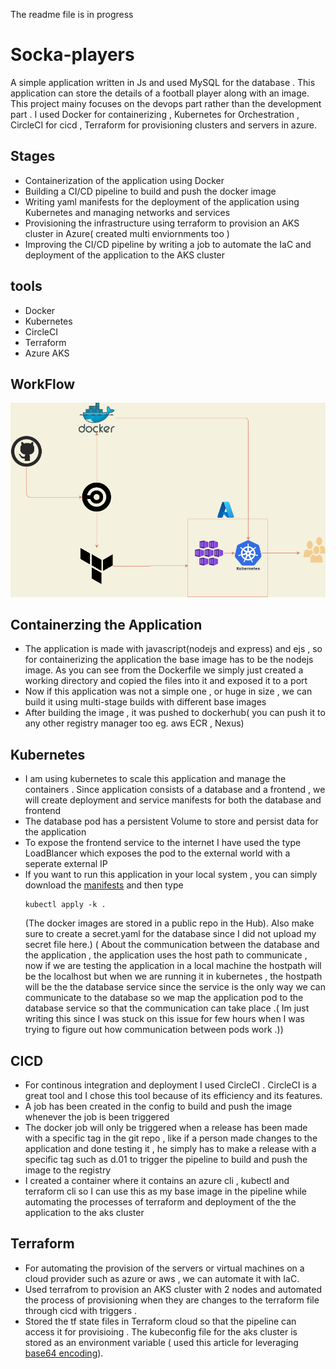 
<p>The readme file is in progress</p>
<h1> Socka-players </h1>
<p> A simple application written in Js and used MySQL for the database . This application can store the details of a football player along with an image. This project mainy focuses on the devops part rather than the development part . I used Docker for containerizing , Kubernetes for Orchestration , CircleCI for cicd , Terraform for provisioning clusters and servers in azure.</p>

<h2> Stages</h2>
<ul>
  <li>Containerization of the application using Docker</li>
  <li> Building a CI/CD pipeline to build and push the docker image </li>
  <li> Writing yaml manifests for the deployment of the application using Kubernetes and managing networks and services </li>
  <li> Provisioning the infrastructure using terraform to provision an AKS cluster in Azure( created multi enviornments too )</li>
  <li> Improving the CI/CD pipeline by writing a job to automate the IaC and deployment of the application to the AKS cluster </li>
  </ul>
<h2> tools</h2>
<ul>
  <li>Docker</li>
  <li>Kubernetes</li>
  <li>CircleCI</li>
  <li>Terraform</li>
  <li>Azure AKS</li>
  </ul>
<h2> WorkFlow </h2>
<img src="https://github.com/rghdrizzle/socka-players-devops/blob/main/workflow%20(2).png">
<h2>Containerzing the Application </h2>
<ul>
<li> The application is made with javascript(nodejs and express) and ejs , so for containerizing the application the base image has to be the nodejs image. As you can see from the Dockerfile we simply just created a working directory and copied the files into it and exposed it to a port</li>
<li> Now if this application was not a simple one , or huge in size , we can build it using multi-stage builds with different base images</li>
<li> After building the image , it was pushed to dockerhub( you can push it to any other registry manager too eg. aws ECR , Nexus)</li>
</ul>

<h2> Kubernetes </h2>
<ul>
<li> I am using kubernetes to scale this application and manage the containers . Since application consists of a database and a frontend , we will create deployment and service manifests for both the database and frontend</li>
<li> The database pod has a persistent Volume to store and persist data for the application</li>
<li> To expose the frontend service to the internet I have used the type LoadBlancer which exposes the pod to the external world with a seperate external IP </li>
<li> If you want to run this application in your local system , you can simply download the <a href=https://github.com/rghdrizzle/socka-players-devops/tree/main/kubernetes>manifests</a> and then type</li>

```
kubectl apply -k .
```
(The docker images are stored in a public repo in the Hub). Also make sure to create a secret.yaml for the database since I did not upload my secret file here.)
 ( About the communication between the database and the application , the application uses the host path to communicate , now if we are testing the application in a local machine the hostpath will be the localhost but when we are running it in kubernetes , the hostpath will be the the database service since the service is the only way we can communicate to the database so we map the application pod to the database service so that the communication can take place .( Im just writing this since I was stuck on this issue for few hours when I was trying to figure out how communication between pods work .))
</ul>
<h2>CICD</h2>
<ul>
<li>For continous integration and deployment I used CircleCI . CircleCI is a great tool and I chose this tool because of its efficiency and its features.</li>
<li>A job has been created in the config to build and push the image whenever the job is been triggered</li>
<li> The docker job will only be triggered when a release has been made with a specific tag in the git repo , like if a person made changes to the application and done testing it , he simply has to make a release with a specific tag such as d.01 to trigger the pipeline to build and push the image to the registry</li>
<li> I created a container where it contains an azure cli , kubectl and terraform cli so I can use this as my base image in the pipeline while automating the processes of terraform and deployment of the the application to the aks cluster</li>
</ul>
<h2>Terraform</h2>
<ul>
<li>For automating the provision of the servers or virtual machines on a cloud provider such as azure or aws , we can automate it with IaC.</li>
<li>Used terrafrom to provision an AKS cluster with 2 nodes and automated the process of provisioning when they are changes to the terraform file through cicd with triggers .</li>
<li>Stored the tf state files in Terraform cloud so that the pipeline can access it for provisioing . The kubeconfig file for the aks cluster is stored as an environment variable ( used this article for leveraging <a href='https://support.circleci.com/hc/en-us/articles/360003540393?input_string=how+to+i+inject+an+environment+variable+using+the+api%3F'>base64 encoding</a>).</li>
</ul>

